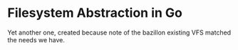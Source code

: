 # Filesystem Abstraction in Go

Yet another one, created because note of the bazillon existing VFS matched
the needs we have.

